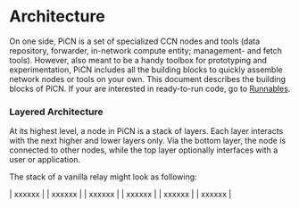 # Architecture

On one side, PiCN is a set of specialized CCN nodes and tools (data repository, forwarder, in-network compute entity; management- and fetch tools). However, also meant to be a handy toolbox for prototyping and experimentation, PiCN includes all the building blocks to quickly assemble network nodes or tools on your own. This document describes the building blocks of PiCN. If your are interested in ready-to-run code, go to [Runnables](runnables.md).

### Layered Architecture

At its highest level, a node in PiCN is a stack of layers. Each layer interacts with the next higher and lower layers only. Via the bottom layer, the node is connected to other nodes, while the top layer optionally interfaces with a user or application. 

The stack of a vanilla relay might look as following:

| xxxxxx |
| xxxxxx |
| xxxxxx |
| xxxxxx |
| xxxxxx |
| xxxxxx |
